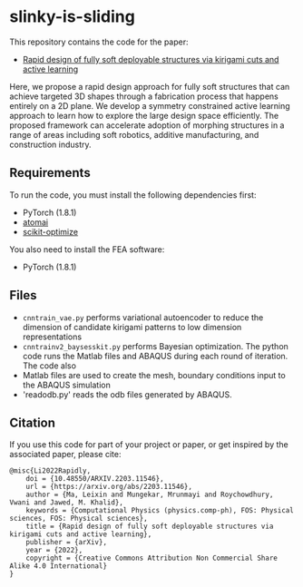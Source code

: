 # slinky-is-sliding
This repository contains the code for the paper:
- [Rapid design of fully soft deployable structures via kirigami cuts and active learning](https://arxiv.org/abs/2203.11546)

Here, we propose a rapid design approach for fully soft structures that can achieve targeted 3D shapes through a fabrication process that happens entirely on a 2D plane. We develop a symmetry constrained active learning approach to learn how to explore the large design space efficiently. The proposed framework can accelerate adoption of morphing structures in a range of areas including soft robotics, additive manufacturing, and construction industry.

## Requirements
To run the code, you must install the following dependencies first:
- PyTorch (1.8.1)
- [atomai](https://github.com/pycroscopy/atomai)
- [scikit-optimize](https://scikit-optimize.github.io/stable/)

You also need to install the FEA software:
- PyTorch (1.8.1)

## Files
- `cnntrain_vae.py` performs variational autoencoder to reduce the dimension of candidate kirigami patterns to low dimension representations
- `cnntrainv2_baysesskit.py` performs Bayesian optimization. The python code runs the Matlab files and ABAQUS during each round of iteration. The code also 
- Matlab files are used to create the mesh, boundary conditions input to the ABAQUS simulation
- 'readodb.py' reads the odb files generated by ABAQUS.

## Citation
If you use this code for part of your project or paper, or get inspired by the associated paper, please cite:  

    @misc{Li2022Rapidly,
        doi = {10.48550/ARXIV.2203.11546},
        url = {https://arxiv.org/abs/2203.11546},
        author = {Ma, Leixin and Mungekar, Mrunmayi and Roychowdhury, Vwani and Jawed, M. Khalid},
        keywords = {Computational Physics (physics.comp-ph), FOS: Physical sciences, FOS: Physical sciences},
        title = {Rapid design of fully soft deployable structures via kirigami cuts and active learning},
        publisher = {arXiv},
        year = {2022},
        copyright = {Creative Commons Attribution Non Commercial Share Alike 4.0 International}
    }
